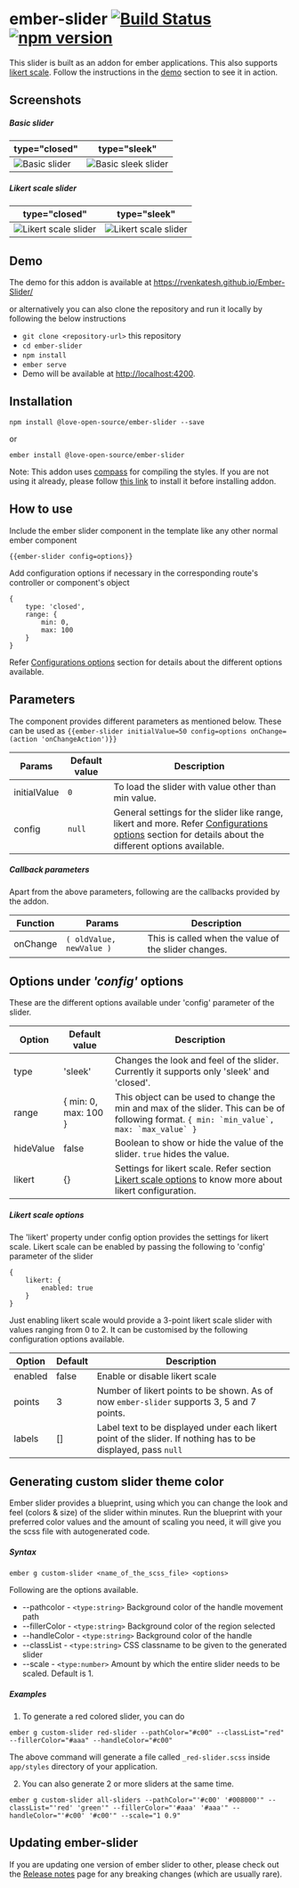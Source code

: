 # ember-slider [![Build Status](https://travis-ci.org/RVenkatesh/Ember-Slider.svg?branch=master)](https://travis-ci.org/RVenkatesh/Ember-Slider) [![npm version](https://badge.fury.io/js/%40love-open-source%2Fember-slider.svg)](https://badge.fury.io/js/%40love-open-source%2Fember-slider)

This slider is built as an addon for ember applications. This also supports [likert scale](https://en.wikipedia.org/wiki/Likert_scale). Follow the instructions in the [demo](https://github.com/RVenkatesh/Ember-slider#demo) section to see it in action.

## Screenshots
##### Basic slider

| type="closed" | type="sleek" |
| --- | --- |
| ![Basic slider](https://rvenkatesh.github.io/Ember-Slider/screenshots/slider.png) | ![Basic sleek slider](https://rvenkatesh.github.io/Ember-Slider/screenshots/slider-sleek.png) |

##### Likert scale slider

| type="closed" | type="sleek" |
| --- | --- |
| ![Likert scale slider](https://rvenkatesh.github.io/Ember-Slider/screenshots/likert-slider.png) | ![Likert scale slider](https://rvenkatesh.github.io/Ember-Slider/screenshots/likert-slider-sleek.png) |

## Demo

The demo for this addon is available at https://rvenkatesh.github.io/Ember-Slider/

or alternatively you can also clone the repository and run it locally by following the below instructions

* `git clone <repository-url>` this repository
* `cd ember-slider`
* `npm install`
* `ember serve`
* Demo will be available at [http://localhost:4200](http://localhost:4200).

## Installation
```
npm install @love-open-source/ember-slider --save
```
or
```
ember install @love-open-source/ember-slider
```
Note: This addon uses [compass](http://compass-style.org/) for compiling the styles. If you are not using it already, please follow [this link](http://compass-style.org/install/) to install it before installing addon.
## How to use
Include the ember slider component in the template like any other normal ember component
```
{{ember-slider config=options}}
```
Add configuration options if necessary in the corresponding route's controller or component's object
```
{
    type: 'closed',
    range: {
        min: 0,
        max: 100
    }
}
```
Refer [Configurations options](https://github.com/RVenkatesh/Ember-slider#configuration-options) section for details about the different options available.

## Parameters

The component provides different parameters as mentioned below. These can be used as ```{{ember-slider initialValue=50 config=options onChange=(action 'onChangeAction')}}```

| Params | Default value | Description |
| --- | --- | --- |
| initialValue | ```0``` | To load the slider with value other than min value. |
| config | ```null``` | General settings for the slider like range, likert and more. Refer [Configurations options](https://github.com/RVenkatesh/Ember-slider#configuration-options) section for details about the different options available. |

##### Callback parameters

Apart from the above parameters, following are the callbacks provided by the addon.

| Function | Params | Description |
| --- | --- | --- |
| onChange | ```( oldValue, newValue )``` | This is called when the value of the slider changes. |

## Options under _'config'_ options

These are the different options available under 'config' parameter of the slider.

| Option | Default value | Description |
| --- | --- | --- |
| type | 'sleek' | Changes the look and feel of the slider. Currently it supports only 'sleek' and 'closed'. |
| range | { min: 0, max: 100 } | This object can be used to change the min and max of the slider. This can be of following format. ```{ min: `min_value`, max: `max_value` }``` |
| hideValue | false | Boolean to show or hide the value of the slider. ```true``` hides the value. |
| likert | {} | Settings for likert scale. Refer section [Likert scale options](https://github.com/RVenkatesh/Ember-Slider#likert-scale-options) to know more about likert configuration. |

##### Likert scale options

The 'likert' property under config option provides the settings for likert scale. Likert scale can be enabled by passing the following to 'config' parameter of the slider 
```
{
    likert: {
        enabled: true
    }
}
```

Just enabling likert scale would provide a 3-point likert scale slider with values ranging from 0 to 2. It can be customised by the following configuration options available.

| Option | Default | Description |
| --- | --- | --- |
| enabled | false | Enable or disable likert scale |
| points | 3 | Number of likert points to be shown. As of now ```ember-slider``` supports 3, 5 and 7 points. |
| labels | [] | Label text to be displayed under each likert point of the slider. If nothing has to be displayed, pass ```null``` |

## Generating custom slider theme color

Ember slider provides a blueprint, using which you can change the look and feel (colors & size) of the slider within minutes. Run the blueprint with your preferred color values and the amount of scaling you need, it will give you the scss file with autogenerated code.

##### Syntax
```
ember g custom-slider <name_of_the_scss_file> <options>
```
Following are the options available.
- --pathcolor - `<type:string>` Background color of the handle movement path
- --fillerColor - `<type:string>` Background color of the region selected
- --handleColor - `<type:string>` Background color of the handle
- --classList - `<type:string>` CSS classname to be given to the generated slider
- --scale - `<type:number>` Amount by which the entire slider needs to be scaled. Default is 1.

##### Examples
1. To generate a red colored slider, you can do
```
ember g custom-slider red-slider --pathColor="#c00" --classList="red" --fillerColor="#aaa" --handleColor="#c00"
```
The above command will generate a file called `_red-slider.scss` inside `app/styles` directory of your application.

2. You can also generate 2 or more sliders at the same time.

```
ember g custom-slider all-sliders --pathColor="'#c00' '#008000'" --classList="'red' 'green'" --fillerColor="'#aaa' '#aaa'" --handleColor="'#c00' '#c00'" --scale="1 0.9"
```

## Updating ember-slider
If you are updating one version of ember slider to other, please check out the [Release notes](https://github.com/RVenkatesh/Ember-Slider/wiki/Release-notes) page for any breaking changes (which are usually rare). 
